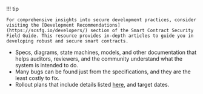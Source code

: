 !!! tip

    For comprehensive insights into secure development practices, consider visiting the [Development Recommendations](https://scsfg.io/developers/) section of the Smart Contract Security Field Guide. This resource provides in-depth articles to guide you in developing robust and secure smart contracts.

- Specs, diagrams, state machines, models, and other documentation that helps auditors, reviewers,
  and the community understand what the system is intended to do.
- Many bugs can be found just from the specifications, and they are the least costly to fix.
- Rollout plans that include details listed [here](../precautions/deployment.md), and
  target dates.

